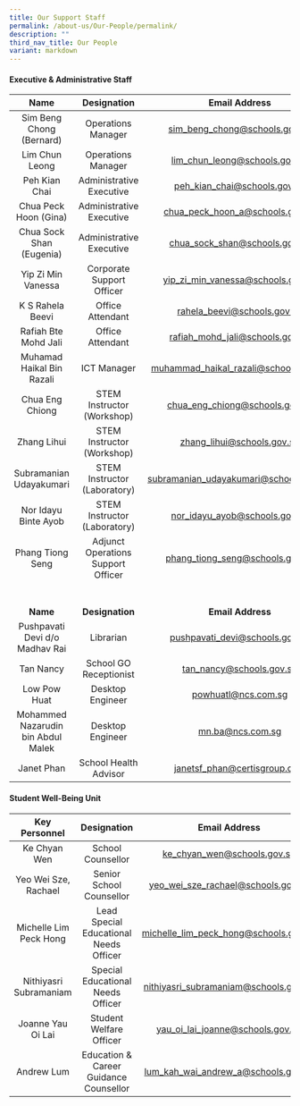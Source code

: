 ```yaml
---
title: Our Support Staff
permalink: /about-us/Our-People/permalink/
description: ""
third_nav_title: Our People
variant: markdown
---
```

#### Executive &amp; Administrative Staff

| Name | Designation | Email Address |
|:---:|:---:|:---:|
|  Sim Beng Chong (Bernard) | Operations Manager | sim_beng_chong@schools.gov.sg |
|  Lim Chun Leong | Operations Manager | lim_chun_leong@schools.gov.sg|
| Peh Kian Chai | Administrative Executive | peh_kian_chai@schools.gov.sg |
| Chua Peck Hoon (Gina)| Administrative Executive | chua_peck_hoon_a@schools.gov.sg |
| Chua Sock Shan (Eugenia)| Administrative Executive | chua_sock_shan@schools.gov.sg |
| Yip Zi Min Vanessa | Corporate Support Officer | yip_zi_min_vanessa@schools.gov.sg |
| K S Rahela Beevi | Office Attendant  | rahela_beevi@schools.gov.sg |
| Rafiah Bte Mohd Jali | Office Attendant  | rafiah_mohd_jali@schools.gov.sg |
| Muhamad Haikal Bin Razali | ICT Manager | muhammad_haikal_razali@schools.gov.sg |
| Chua Eng Chiong | STEM Instructor (Workshop) | chua_eng_chiong@schools.gov.sg |
| Zhang Lihui | STEM Instructor (Workshop) | zhang_lihui@schools.gov.sg |
| Subramanian Udayakumari | STEM Instructor (Laboratory) | subramanian_udayakumari@schools.gov.sg |
| Nor Idayu Binte Ayob | STEM Instructor (Laboratory) | nor_idayu_ayob@schools.gov.sg|
| Phang Tiong Seng | Adjunct Operations Support Officer | phang_tiong_seng@schools.gov.sg|
<br><br>**Name** |  <br><br>**Designation**  | <br><br>**Email Address**  |
| Pushpavati Devi d/o Madhav Rai| Librarian | pushpavati_devi@schools.gov.sg|
| Tan Nancy | School GO Receptionist | tan_nancy@schools.gov.sg |
| Low Pow Huat | Desktop Engineer | powhuatl@ncs.com.sg |
| Mohammed Nazarudin bin Abdul Malek | Desktop Engineer | mn.ba@ncs.com.sg |
| Janet Phan | School Health Advisor | janetsf_phan@certisgroup.com |


#### Student Well-Being Unit

| Key Personnel | Designation | Email Address |
|:---:|:---:|:---:|
| Ke Chyan Wen | School Counsellor | ke_chyan_wen@schools.gov.sg |
| Yeo Wei Sze, Rachael| Senior School Counsellor | yeo_wei_sze_rachael@schools.gov.sg |
| Michelle Lim Peck Hong | Lead Special Educational Needs Officer | michelle_lim_peck_hong@schools.gov.sg |
| Nithiyasri Subramaniam | Special Educational Needs Officer | nithiyasri_subramaniam@schools.gov.sg |
| Joanne Yau Oi Lai | Student Welfare Officer| yau_oi_lai_joanne@schools.gov.sg |
| Andrew Lum | Education &amp; Career Guidance Counsellor | lum_kah_wai_andrew_a@schools.gov.sg |
